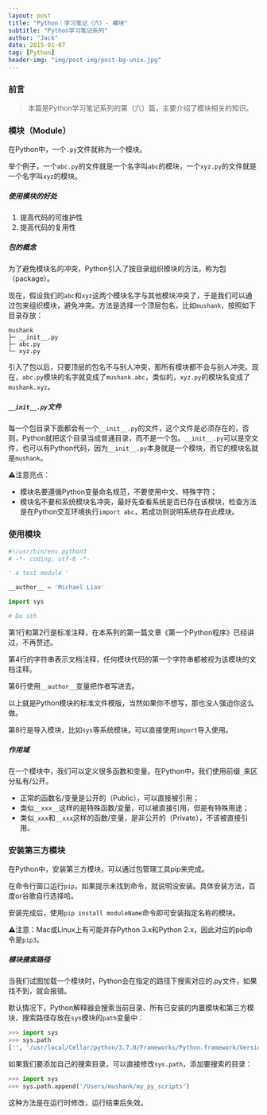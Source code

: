 ```yaml
---
layout: post
title: "Python｜学习笔记（六）- 模块"
subtitle: "Python学习笔记系列"
author: "Jack"
date: 2015-01-07
tag: [Python]
header-img: "img/post-img/post-bg-unix.jpg"
---
```


### 前言

> 本篇是Python学习笔记系列的第（六）篇，主要介绍了模块相关的知识。

### 模块（Module）

在Python中，一个`.py`文件就称为一个模块。

举个例子，一个`abc.py`的文件就是一个名字叫`abc`的模块，一个`xyz.py`的文件就是一个名字叫`xyz`的模块。

##### 使用模块的好处

1. 提高代码的可维护性
2. 提高代码的复用性

##### 包的概念

为了避免模块名的冲突，Python引入了按目录组织模块的方法，称为包（package）。

现在，假设我们的`abc`和`xyz`这两个模块名字与其他模块冲突了，于是我们可以通过包来组织模块，避免冲突。方法是选择一个顶层包名，比如`mushank`，按照如下目录存放：

```
mushank
├─ __init__.py
├─ abc.py
└─ xyz.py
```

引入了包以后，只要顶层的包名不与别人冲突，那所有模块都不会与别人冲突。现在，`abc.py`模块的名字就变成了`mushank.abc`，类似的，`xyz.py`的模块名变成了`mushank.xyz`。

##### `__init__.py`文件

每一个包目录下面都会有一个`__init__.py`的文件，这个文件是必须存在的，否则，Python就把这个目录当成普通目录，而不是一个包。`__init__.py`可以是空文件，也可以有Python代码，因为`__init__.py`本身就是一个模块，而它的模块名就是`mushank`。

⚠️注意亮点：

- 模块名要遵循Python变量命名规范，不要使用中文、特殊字符；
- 模块名不要和系统模块名冲突，最好先查看系统是否已存在该模块，检查方法是在Python交互环境执行`import abc`，若成功则说明系统存在此模块。

### 使用模块

```python
#!/usr/bin/env python3
# -*- coding: utf-8 -*-

' a test module '

__author__ = 'Michael Liao'

import sys

# Do sth
```

第1行和第2行是标准注释，在本系列的第一篇文章《第一个Python程序》已经讲过，不再赘述。

第4行的字符串表示文档注释，任何模块代码的第一个字符串都被视为该模块的文档注释。

第6行使用`__author__`变量把作者写进去。

以上就是Python模块的标准文件模版，当然如果你不想写，那也没人强迫你这么做。

第8行是导入模块，比如`sys`等系统模块，可以直接使用`import`导入使用。

##### 作用域

在一个模块中，我们可以定义很多函数和变量。在Python中，我们使用前缀`_`来区分私有/公开。

- 正常的函数名/变量是公开的（Public），可以直接被引用；
- 类似`__xxx__`这样的是特殊函数/变量，可以被直接引用，但是有特殊用途；
- 类似`_xxx`和`__xxx`这样的函数/变量，是非公开的（Private），不该被直接引用。

### 安装第三方模块

在Python中，安装第三方模块，可以通过包管理工具pip来完成。

在命令行窗口运行`pip`，如果提示未找到命令，就说明没安装。具体安装方法，百度or谷歌自行选择哈。

安装完成后，使用`pip install moduleName`命令即可安装指定名称的模块。

⚠️注意：Mac或Linux上有可能并存Python 3.x和Python 2.x，因此对应的pip命令是`pip3`。

##### 模块搜索路径

当我们试图加载一个模块时，Python会在指定的路径下搜索对应的.py文件，如果找不到，就会报错。

默认情况下，Python解释器会搜索当前目录、所有已安装的内置模块和第三方模块，搜索路径存放在`sys`模块的`path`变量中：

```python
>>> import sys
>>> sys.path
['', '/usr/local/Cellar/python/3.7.0/Frameworks/Python.framework/Versions/3.7/lib/python37.zip', '/usr/local/Cellar/python/3.7.0/Frameworks/Python.framework/Versions/3.7/lib/python3.7', '/usr/local/Cellar/python/3.7.0/Frameworks/Python.framework/Versions/3.7/lib/python3.7/lib-dynload', '/usr/local/lib/python3.7/site-packages']
```

如果我们要添加自己的搜索目录，可以直接修改`sys.path`，添加要搜索的目录：

```python
>>> import sys
>>> sys.path.append('/Users/mushank/my_py_scripts')
```

这种方法是在运行时修改，运行结束后失效。